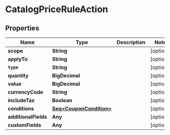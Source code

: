 

# CatalogPriceRuleAction


## Properties

Name | Type | Description | Notes
------------ | ------------- | ------------- | -------------
**scope** | **String** |  |  [optional]
**applyTo** | **String** |  |  [optional]
**`type`** | **String** |  |  [optional]
**quantity** | **BigDecimal** |  |  [optional]
**value** | **BigDecimal** |  |  [optional]
**currencyCode** | **String** |  |  [optional]
**includeTax** | **Boolean** |  |  [optional]
**conditions** | [**Seq&lt;CouponCondition&gt;**](CouponCondition.md) |  |  [optional]
**additionalFields** | **Any** |  |  [optional]
**customFields** | **Any** |  |  [optional]



